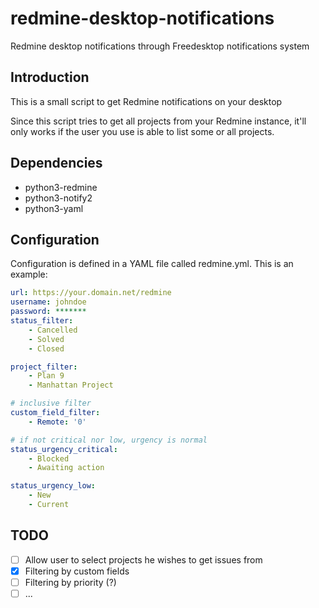 # redmine-desktop-notifications
Redmine desktop notifications through Freedesktop notifications system

## Introduction
This is a small script to get Redmine notifications on your desktop

Since this script tries to get all projects from your Redmine instance, it'll only works if the user you use is able to list some or all projects.

## Dependencies
* python3-redmine
* python3-notify2
* python3-yaml

## Configuration
Configuration is defined in a YAML file called redmine.yml. This is an example:
```yaml
url: https://your.domain.net/redmine
username: johndoe
password: *******
status_filter:
    - Cancelled
    - Solved
    - Closed

project_filter:
    - Plan 9
    - Manhattan Project

# inclusive filter
custom_field_filter:
    - Remote: '0'

# if not critical nor low, urgency is normal
status_urgency_critical:
    - Blocked
    - Awaiting action

status_urgency_low:
    - New
    - Current
```

## TODO
- [ ] Allow user to select projects he wishes to get issues from
- [x] Filtering by custom fields
- [ ] Filtering by priority (?)
- [ ] ...
